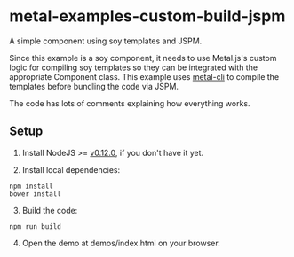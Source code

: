 # metal-examples-custom-build-jspm
A simple component using soy templates and JSPM.

Since this example is a soy component, it needs to use Metal.js's custom logic for compiling soy templates so they can be integrated with the appropriate Component class. This example uses [metal-cli](npmjs.com/package/metal-cli) to compile the templates before bundling the code via JSPM.

The code has lots of comments explaining how everything works.

## Setup

1. Install NodeJS >= [v0.12.0](http://nodejs.org/dist/v0.12.0/), if you don't have it yet.

2. Install local dependencies:

  ```
  npm install
  bower install
  ```

3. Build the code:

  ```
  npm run build
  ```

4. Open the demo at demos/index.html on your browser.
